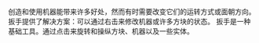 <chapter name="item.wrenchItem.name"/>
<lore>
创造和使用机器能带来许多好处，然而有时需要改变它们的运转方式或面朝方向。
扳手提供了解决方案：可以通过右击来修改机器或许多方块的状态。
</lore>
<no_lore>
扳手是一种基础工具。通过点击来旋转和操纵方块、机器以及一些实体。
</no_lore>
<recipes_usages stack="buildcraftcore:wrench"/>
